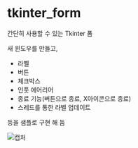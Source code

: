 # tkinter_form

간단히 사용할 수 있는 Tkinter 폼

새 윈도우를 만들고,
- 라벨
- 버튼
- 체크박스
- 인풋 에어리어
- 종료 기능(버튼으로 종료, X아이콘으로 종료)
- 스레드를 통한 라벨 업데이트

등을 샘플로 구현 해 둠

![캡처](https://user-images.githubusercontent.com/21221633/114834225-50103380-9e0b-11eb-9caa-ae491a722066.PNG)
